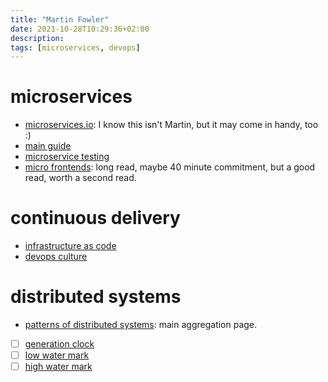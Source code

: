 ```yaml
---
title: "Martin Fowler"
date: 2021-10-28T10:29:36+02:00
description: 
tags: [microservices, devops]
---
```


# microservices
- [microservices.io](https://microservices.io/): I know this isn't Martin, but it may come in handy, too :)
- [main guide](https://martinfowler.com/microservices/)
- [microservice testing](https://martinfowler.com/articles/microservice-testing/)
- [micro frontends](https://martinfowler.com/articles/micro-frontends.html): long read, maybe 40 minute commitment, but a good read, worth a second read.

# continuous delivery
- [infrastructure as code](https://martinfowler.com/bliki/InfrastructureAsCode.html)
- [devops culture](https://martinfowler.com/bliki/DevOpsCulture.html)

# distributed systems
- [patterns of distributed systems](https://martinfowler.com/articles/patterns-of-distributed-systems/?utm_source=pocket_mylist): main aggregation page. 
- [ ] [generation clock](https://martinfowler.com/articles/patterns-of-distributed-systems/generation.html)
- [ ] [low water mark](https://martinfowler.com/articles/patterns-of-distributed-systems/low-watermark.html)
- [ ] [high water mark](https://martinfowler.com/articles/patterns-of-distributed-systems/high-watermark.html)